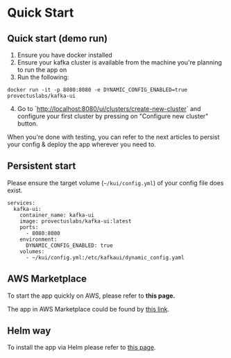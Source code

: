 # Quick Start

## Quick start (demo run)

1. Ensure you have docker installed
2. Ensure your kafka cluster is available from the machine you're planning to run the app on
3. Run the following:

```
docker run -it -p 8080:8080 -e DYNAMIC_CONFIG_ENABLED=true provectuslabs/kafka-ui
```

4. Go to \`[http://localhost:8080/ui/clusters/create-new-cluster](http://localhost:8080/ui/clusters/create-new-cluster)\` and configure your first cluster by pressing on "Configure new cluster" button.

When you're done with testing, you can refer to the next articles to persist your config & deploy the app wherever you need to.

## Persistent start

Please ensure the target volume (`~/kui/config.yml`) of your config file does exist.

```
services:
  kafka-ui:
    container_name: kafka-ui
    image: provectuslabs/kafka-ui:latest
    ports:
      - 8080:8080
    environment:
      DYNAMIC_CONFIG_ENABLED: true
    volumes:
      - ~/kui/config.yml:/etc/kafkaui/dynamic_config.yaml
```

## AWS Marketplace

To start the app quickly on AWS, please refer to **this page.**

The app in AWS Marketplace could be found by [this link](https://aws.amazon.com/marketplace/pp/prodview-ogtt5hfhzkq6a).

## Helm way

To install the app via Helm please refer to [this page](../helm-charts/quick-start.md).
